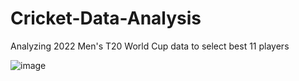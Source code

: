 # Cricket-Data-Analysis
Analyzing 2022 Men's T20 World Cup data to select best 11 players

![image](https://user-images.githubusercontent.com/59801625/233836333-f6fbf922-c99a-463a-a8d6-70da31736681.png)


